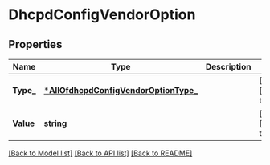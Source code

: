 # DhcpdConfigVendorOption

## Properties
Name | Type | Description | Notes
------------ | ------------- | ------------- | -------------
**Type_** | [***AllOfdhcpdConfigVendorOptionType_**](AllOfdhcpdConfigVendorOptionType_.md) |  | [optional] [default to null]
**Value** | **string** |  | [optional] [default to null]

[[Back to Model list]](../README.md#documentation-for-models) [[Back to API list]](../README.md#documentation-for-api-endpoints) [[Back to README]](../README.md)

